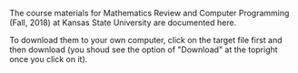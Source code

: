 The course materials for Mathematics Review and Computer Programming (Fall, 2018) at Kansas State University are documented here. 

To download them to your own computer, click on the target file first and then download (you shoud see the option of "Download" at the topright once you click on it). 
